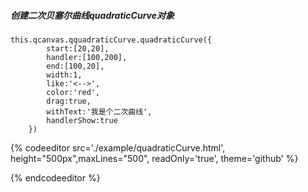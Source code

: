##### 创建二次贝塞尔曲线quadraticCurve对象

```
this.qcanvas.qquadraticCurve.quadraticCurve({
		start:[20,20],
		handler:[100,200],
		end:[100,20],
		width:1,
		like:'<-->',
		color:'red',
		drag:true,
		withText:'我是个二次曲线',
		handlerShow:true
	})
```

{% codeeditor   src='./example/quadraticCurve.html', height="500px",maxLines="500", readOnly='true', theme='github' %}

{% endcodeeditor %}

